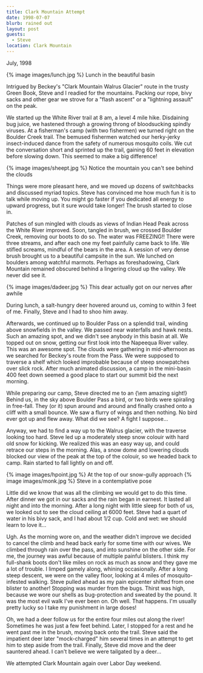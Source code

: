 ```yaml
---
title: Clark Mountain Attempt
date: 1998-07-07
blurb: rained out
layout: post
guests:
  - Steve
location: Clark Mountain
---
```


July, 1998

{% image images/lunch.jpg %}
Lunch in the beautiful basin



Intrigued by Beckey's "Clark Mountain Walrus Glacier" route in
the trusty Green Book, 
Steve and I readied for the mountains.
Packing our rope, bivy sacks and other gear we strove for
a "flash ascent" or a "lightning assault" on the peak.



We started up the White River trail at 8 am, a level 4 mile
hike.  Disdaining bug juice, we hastened through a growing
throng of bloodsucking spindly viruses.  At a fisherman's
camp (with two fishermen) we turned right on the
Boulder Creek trail.  The bemused fishermen watched our
herky-jerky insect-induced dance from the safety of numerous
mosquito coils.  We cut the conversation short and sprinted
up the trail, gaining 60 feet in elevation before slowing
down.  This seemed to make a big difference!



{% image images/sheept.jpg %}
Notice the mountain you can't see behind the clouds


Things were more pleasant here, and we moved up dozens of
switchbacks and discussed myriad topics.  Steve has convinced
me how much fun it is to talk while moving up.  You might
go faster if you dedicated all energy to upward progress,
but it sure would take longer!  The brush started to close
in.



Patches of sun mingled with clouds as views of Indian Head
Peak across the White River improved.  Soon, tangled in brush,
we crossed Boulder Creek, removing our boots to do so.  The
water was FREEZING!!  There were three streams, and after each
one my feet painfully came back to life.  We stifled screams,
mindful of the bears in the area.  A session of very dense
brush brought us to a beautiful campsite in the sun.  We
lunched on boulders among watchful marmots.  Perhaps as
foreshadowing, Clark Mountain remained obscured behind a
lingering cloud up the valley.  We never did see it.



{% image images/dadeer.jpg %}
This dear actually got on our nerves after awhile

During lunch, a salt-hungry deer hovered around us, coming to
within 3 feet of me.  Finally, Steve and I had to shoo him away.



Afterwards, we continued up to Boulder Pass on a splendid trail, winding above
snowfields in the valley.  We passed near waterfalls and hawk nests.  Such an
amazing spot, and we didn't see anybody in this basin at all.  We topped out on
snow, getting our first look into the Napeequa River valley.  This was an
awesome spot.  The clouds were gathering in mid-afternoon as we searched for
Beckey's route from the Pass.  We were supposed to traverse a shelf which looked
improbable because of steep snowpatches over slick rock.  After much animated
discussion, a camp in the mini-basin 400 feet down seemed a good place to start
our summit bid the next morning.



While preparing our camp, Steve directed me to an {\em amazing sight!}
Behind us, in the sky above Boulder Pass a bird, or two birds
were spiraling in free-fall.  They (or it) spun around and around
and finally crashed onto a cliff with a small bounce.  We saw a
flurry of wings and then nothing.  No bird ever got up and flew
away.  What did we see?  A fight I suppose...



Anyway, we had to find a way up to the Walrus glacier, with the traverse
looking too hard.  Steve led up a moderately steep snow colouir with
hard old snow for kicking.  We realized this was an easy way up, and
could retrace our steps in the morning.  Alas, a snow dome and 
lowering clouds blocked our view of the peak at the top of the colouir, so
we headed back to camp.  Rain started to fall lightly on and off.



{% image images/hpoint.jpg %}
At the top of our snow-gully approach
{% image images/monk.jpg %}
Steve in a contemplative pose

Little did we know that was all the climbing we would get to do this
time.  After dinner we got in our sacks and the rain began in earnest.
It lasted all night and into the morning.  After a long night
with little sleep for both of us, we looked out to see the cloud ceiling
at 6000 feet.
Steve had a quart
of water in his bivy sack, and I had about 1/2 cup.  Cold and wet: we
should learn to love it...



Ugh.  As the morning wore on, and the weather didn't improve we decided
to cancel the climb and head back early for some time with our wives.
We climbed through rain over the pass, and into sunshine on the other
side.  For me, the journey was awful because of multiple painful blisters.
I think my full-shank boots don't like miles on rock as much as snow and
they gave me a lot of trouble.  I limped gamely along, whining occasionally.
After a long steep descent, we were on the valley floor, looking at 4 miles
of mosquito-infested walking.  Steve pulled ahead as my pain epicenter
shifted from one blister to another!  Stopping was murder from the bugs.
Thirst was high, because we wore our shells as bug-protection and sweated
by the pound.  It was the most evil walk I've ever been on.  Oh well.
That happens.  I'm usually pretty lucky so I take my punishment in large
doses!



Oh, we had a deer follow us for the entire four miles out along the 
river!  Sometimes he was just a few feet behind.  Later, I stopped for a
rest and he went past me in the brush, moving back onto the trail.  Steve
said the impatient deer later "mock-charged" him several times in an
attempt to get him to step aside from the trail.  Finally, Steve did move
and the deer sauntered ahead.  I can't believe we were tailgated by a
deer...



We attempted Clark Mountain again over Labor Day weekend.



